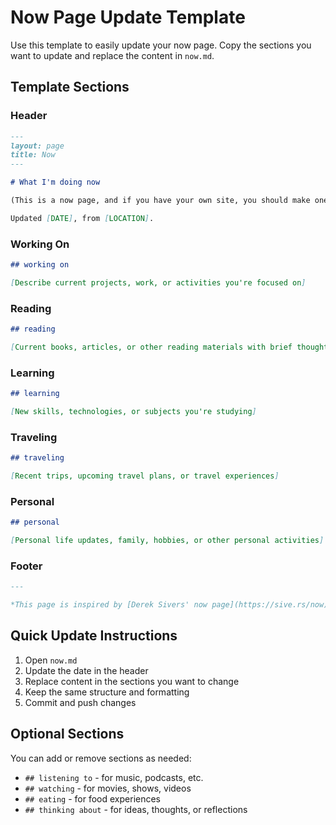 # Now Page Update Template

Use this template to easily update your now page. Copy the sections you want to update and replace the content in `now.md`.

## Template Sections

### Header
```markdown
---
layout: page
title: Now
---

# What I'm doing now

(This is a now page, and if you have your own site, you should make one, too.)

Updated [DATE], from [LOCATION].
```

### Working On
```markdown
## working on

[Describe current projects, work, or activities you're focused on]
```

### Reading
```markdown
## reading

[Current books, articles, or other reading materials with brief thoughts]
```

### Learning
```markdown
## learning

[New skills, technologies, or subjects you're studying]
```

### Traveling
```markdown
## traveling

[Recent trips, upcoming travel plans, or travel experiences]
```

### Personal
```markdown
## personal

[Personal life updates, family, hobbies, or other personal activities]
```

### Footer
```markdown
---

*This page is inspired by [Derek Sivers' now page](https://sive.rs/now). You should make one too.*
```

## Quick Update Instructions

1. Open `now.md`
2. Update the date in the header
3. Replace content in the sections you want to change
4. Keep the same structure and formatting
5. Commit and push changes

## Optional Sections

You can add or remove sections as needed:
- `## listening to` - for music, podcasts, etc.
- `## watching` - for movies, shows, videos
- `## eating` - for food experiences
- `## thinking about` - for ideas, thoughts, or reflections 